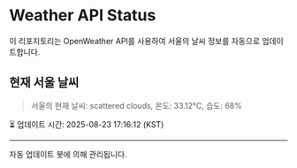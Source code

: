 
# Weather API Status

이 리포지토리는 OpenWeather API를 사용하여 서울의 날씨 정보를 자동으로 업데이트합니다.

## 현재 서울 날씨
> 서울의 현재 날씨: scattered clouds, 온도: 33.12°C, 습도: 68%

⏳ 업데이트 시간: 2025-08-23 17:16:12 (KST)

---
자동 업데이트 봇에 의해 관리됩니다.
